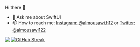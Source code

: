 Hi there 👋

- 💬 Ask me about SwiftUI
- 📫 How to reach me: <a href="https://instagram.com/almousawi.h12">Instagram: @almousawi.h12</a> or <a href="https://twitter.com/almousawi122">Twitter: @almousawi122</a>

<!--- you profile rank --->
<a href="https://hAlmousawi12.github.io">
  <img align="left" src="https://github-readme-stats.alexxxdev.vercel.app/api?username=hAlmousawi12&show_icons=true&count_private=true&hide_border=true&theme=tokyonight" />


<!--- most used languages --->
<!-- <img align="center" src="https://github-readme-stats.alexxxdev.vercel.app/api/top-langs/?username=hAlmousawi12&layout=compact&card_width=250&hide_border=true&theme=tokyonight" /> -->
<!-- </a> -->

[![GitHub Streak](http://github-readme-streak-stats.herokuapp.com?user=hAlmousawi12&theme=github-dark&date_format=j%20M%5B%20Y%5D)]()
